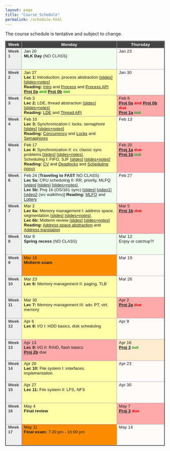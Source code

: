 ```yaml
---
layout: page
title: "Course Schedule"
permalink: /schedule.html
---
```


<style>
table.calendar {
    font-family: arial, helvetica;
    font-size: 10pt;
    empty-cells: show;
    border: 1px solid #000000;
    border-collapse: collapse;
}
table.calendar tr td {
    border: 1px solid #aaaaaa;
}
table.calendar tr {
    vertical-align: top;
    height: 5em;
    background: #ffffff;
}
table.calendar thead tr {
    text-align: center;
    background: #444444;
    color: #ffffff;
    height: auto;
    font-weight: bold;
}
/*.date {
	background: Gainsboro;
}*/
.holiday {
    background: #F0FFF0;
}
.lecture {
    background: #ffffaa;
}
.presentation {
    background: Plum;
}
.exam {
    background: DarkOrange;
}
.important {
    background: #FFEBCD;
}
.nodue {
    background: #FFFAFA;
}
.optional {
    background: Linen;
}
.reading {
    color: Black;
}
.deadline {
    background: #ffaaaa;
}
.hwdue {
    color: #ff0000;
	font-weight: bold;
}
.assignment {
    color: #0aa00a;
	font-weight: bold;
}
.date {
	background: #eeeeee;
    color: #444444;
}
</style>

The course schedule is tentative and subject to change.
<p>
<table class="calendar" cellspacing="0" cellpadding="6" width="100%">
 <thead>
  <tr>
   <td width="10%">Week</td><td width="60%">Monday</td>
   <td width="30%">Thursday</td>
  </tr>
 </thead>

<tr> <!-- week of Jan 20 -->
  <td id="2020-1-20" class="date"><b>Week 1</b></td>
  <td class="holiday">Jan 20<br/>
	<b>MLK Day</b> (NO CLASS)</td>
  <td class="nodue">Jan 23</td>
</tr>
<tr> <!-- week of Jan 27 -->
  <td id="2020-1-27" class="date"><b>Week 2</b></td>
  <td class="lecture">Jan 27<br/>
	<b>Lec 1:</b> Introduction, process abstraction [<a href="./public/lecs/lec1-intro.pdf">slides</a>]
			[<a href="./public/lecs/lec1-intro+notes.pdf">slides+notes</a>]<br/>
	<b>Reading:</b> <a href="http://pages.cs.wisc.edu/~remzi/OSTEP//intro.pdf">Intro</a> and
		<a href="http://pages.cs.wisc.edu/~remzi/OSTEP/cpu-intro.pdf">Process</a> and
		<a href="http://pages.cs.wisc.edu/~remzi/OSTEP/cpu-api.pdf">Process API</a><br/>
	<span class="assignment"><a href="./proj0a.html">Proj 0a</a> and 
		<a href="./proj0b.html">Proj 0b</a> out</span></td>
  <td class="nodue">Jan 30</td>
</tr>
<tr> <!-- week of Feb 3 -->
  <td id="2020-2-3" class="date"><b>Week 3</b></td>
  <td class="lecture">Feb 3<br/>
	<b>Lec 2:</b> LDE, thread abstraction [<a href="./public/lecs/lec2-lde-thread.pdf">slides</a>] 
		[<a href="./public/lecs/lec2-lde-thread+notes.pdf">slides+notes</a>]<br/>
	<b>Reading:</b> <a href="http://pages.cs.wisc.edu/~remzi/OSTEP/cpu-mechanisms.pdf">LDE</a> and
		<a href="http://pages.cs.wisc.edu/~remzi/OSTEP/threads-api.pdf">Thread API</a>
	</td>
  <td class="deadline">Feb 6<br/>
	<span class="hwdue"><a href="./proj0a.html">Proj 0a</a> and 
		<a href="./proj0b.html">Proj 0b</a> due</span><br/>
	<span class="assignment"><a href="./proj1a.html">Proj 1a</a> out</span></td>
</tr>
<tr> <!-- week of Feb 10 -->
  <td id="2020-2-10" class="date"><b>Week 4</b></td>
  <td class="lecture">Feb 10<br/>
	<b>Lec 3:</b> Synchronization I: locks, semaphore [<a href="./public/lecs/lec3-lock-sem.pdf">slides</a>]
		[<a href="./public/lecs/lec3-lock-sem+notes.pdf">slides+notes</a>]<br/>
	<b>Reading:</b> <a href="http://pages.cs.wisc.edu/~remzi/OSTEP/threads-intro.pdf">Concurrency</a> and
		<a href="http://pages.cs.wisc.edu/~remzi/OSTEP/threads-locks.pdf">Locks</a> and
		<a href="http://pages.cs.wisc.edu/~remzi/OSTEP/threads-sema.pdf">Semaphores</a></td>
  <td class="nodue">Feb 13</td>
</tr>
<tr> <!-- week of Feb 17 -->
  <td id="2020-2-17" class="date"><b>Week 5</b></td>
  <td class="lecture">Feb 17<br/>
	<b>Lec 4:</b> Synchronization II: cv, classic sync problems [<a href="./public/lecs/lec4-cv-rw-5dp.pdf">slides</a>]
		[<a href="./public/lecs/lec4-cv-rw-5dp+notes.pdf">slides+notes</a>],<br/>
		Scheduling I: FIFO, SJF [<a href="./public/lecs/lec4-sched-fifo-sjf.pdf">slides</a>]
		[<a href="./public/lecs/lec4-sched-fifo-sjf+notes.pdf">slides+notes</a>]<br/>
	<b>Reading:</b> <a href="http://pages.cs.wisc.edu/~remzi/OSTEP/threads-cv.pdf">CV</a> and
		<a href="http://pages.cs.wisc.edu/~remzi/OSTEP/threads-bugs.pdf">Deadlocks</a> and
		<a href="http://pages.cs.wisc.edu/~remzi/Classes/537/Spring2016/Book/cpu-sched.pdf">Scheduling (intro)</a></td>
  <td class="deadline">Feb 20<br/>
	<span class="hwdue"><a href="./proj1a.html">Proj 1a</a> due</span><br/>
	<span class="assignment"><a href="./proj1b.html">Proj 1b</a> out</span></td>
</tr>
<tr> <!-- week of Feb 24 -->
  <td id="2020-2-24" class="date"><b>Week 6</b></td>
  <td class="holiday">Feb 24
	(<b>Traveling to FAST</b> NO CLASS)<br/>
	<b>Lec 5a:</b> CPU scheduling II: RR, priority, MLFQ [<a target="_blank" href="https://youtu.be/w0VpAopq7dA">video</a>]
		[<a href="./public/lecs/lec5-sched-rr-priority-mlfq.pdf">slides</a>] 
		[<a href="./public/lecs/lec5-sched-rr-priority-mlfq+notes.pdf">slides+notes</a>], <br/>
	<b>Lec 5b:</b> Proj 1b (OS/161 sync) [<a href="./public/lecs/lec-os161-sync.pdf">slides</a>] 
		[<a target="_blank" href="https://youtu.be/gz9PUJqv1kg">video1</a>]
		[<a target="_blank" href="https://youtu.be/gU91JIUzhRU">video2</a> (src walkthru)]
	<b>Reading:</b> <a href="http://pages.cs.wisc.edu/~remzi/Classes/537/Spring2016/Book/cpu-sched-mlfq.pdf">MLFQ</a> and
		<a href="http://pages.cs.wisc.edu/~remzi/OSTEP/cpu-sched-lottery.pdf">Lottery</a>
	</td>
  <td class="nodue">Feb 27</td>
</tr>
<tr> <!-- week of Mar 2 -->
  <td id="2020-3-2" class="date"><b>Week 7</b></td>
  <td class="lecture">Mar 2<br/>
	<b>Lec 6a:</b> Memory management I: address space, segmentation [<a href="./public/lecs/lec6-mem-addrspace-seg.pdf">slides</a>] 
		[<a href="./public/lecs/lec6-mem-addrspace-seg+notes.pdf">slides+notes</a>],<br/>
	<b>Lec 6b:</b> Midterm review [<a href="./public/lecs/midterm-review.pdf">slides</a>]
		[<a href="./public/lecsl/midterm-review+notes.pdf">slides+notes</a>]<br/>
		<!--span class="assignment"><a href="./proj2.html">Proj 2</a> out</span></td-->
	<b>Reading:</b> <a href="http://pages.cs.wisc.edu/~remzi/Classes/537/Spring2016/Book/vm-intro.pdf">Address space abstraction</a> and
		<a href="http://pages.cs.wisc.edu/~remzi/Classes/537/Spring2016/Book/vm-mechanism.pdf">Address translation</a></td>
  <td class="deadline">Mar 5<br/>
	<span class="hwdue"><a href="./proj1b.html">Proj 1b</a> due</span></td>
</tr>
<tr> <!-- week of Mar 9 -->
  <td id="2020-3-9" class="date"><b>Week 8</b></td>
  <td class="holiday">Mar 9<br/>
	<b>Spring recess</b> (NO CLASS)</td>
  <td class="holiday">Mar 12<br/>Enjoy or catchup?!</td>
</tr>
<tr> <!-- week of Mar 16 -->
  <td id="2020-3-16" class="date"><b>Week 9</b></td>
  <td class="exam">Mar 16<br/>
	<b>Midterm exam</b></td>
  <td class="nodue">Mar 19</td>
</tr>
<tr> <!-- week of Mar 23 -->
  <td id="2020-3-23" class="date"><b>Week 10</b></td>
  <td class="lecture">Mar 23<br/>
	<b>Lec 6:</b> Memory management II: paging, TLB</td>
  <td class="nodue">Mar 26</td>
</tr>
<tr> <!-- week of Mar 30 -->
  <td id="2020-3-30" class="date"><b>Week 11</b></td>
  <td class="lecture">Mar 30<br/>
	<b>Lec 7:</b> Memory management III: adv. PT, virt. memory</td>
  <td class="deadline">Apr 2<br/>
	<span class="hwdue"><a href="./proj2.html">Proj 2a</a> due</span></td>
</tr>
<tr> <!-- week of Apr 6 -->
  <td id="2020-4-6" class="date"><b>Week 12</b></td>
  <td class="lecture">Apr 6<br/>
	<b>Lec 8:</b> I/O I: HDD basics, disk scheduling</td>
  <td class="nodue">Apr 9</td>
</tr>
<tr> <!-- week of Apr 13 -->
  <td id="2020-4-13" class="date"><b>Week 13</b></td>
  <td class="deadline">Apr 13<br/>
	<b>Lec 9:</b> I/O II: RAID, flash basics<br/>
		<span class="hwdue"><a href="./proj2.html">Proj 2b</a></span> due</td>
  <td class="important">Apr 16<br/>
	<span class="assignment"><a href="./proj3.html">Proj 3</a> out</span></td>
</tr>
<tr> <!-- week of Apr 20 -->
  <td id="2020-4-20" class="date"><b>Week 14</b></td>
  <td class="lecture">Apr 20<br/>
	<b>Lec 10:</b> File system I: interfaces, implementation</td>
  <td class="nodue">Apr 23</td>
</tr>
<tr> <!-- week of Apr 27 -->
  <td id="2020-4-27" class="date"><b>Week 15</b></td>
  <td class="lecture">Apr 27<br/>
	<b>Lec 11:</b> File system II: LFS, NFS</td>
  <td class="nodue">Apr 30</td>
</tr>
<tr> <!-- week of May 4 -->
  <td id="2020-5-4" class="date"><b>Week 16</b></td>
  <td class="lecture">May 4<br/>
	<b>Final review</b></td>
  <td class="deadline">May 7<br/>
	<span class="hwdue"><a href="./proj3.html">Proj 3</a> due</span></td>
</tr>
<tr> <!-- week of May 11 -->
  <td id="2020-5-11" class="date"><b>Week 17</b></td>
  <td class="exam">May 11<br/>
	<b>Final exam:</b> 7:20 pm - 10:00 pm</td>
  <td class="nodue">May 14</td>
</tr>

</table>
